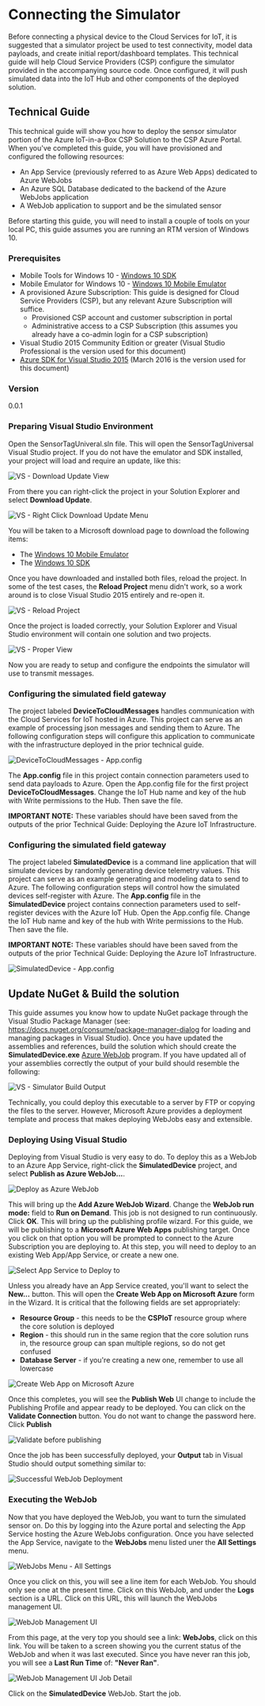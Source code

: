 # Connecting the Simulator
Before connecting a physical device to the Cloud Services for IoT, it is suggested that a simulator project be used to test connectivity, model data payloads, and create initial report/dashboard templates. This technical guide will help Cloud Service Providers (CSP) configure the simulator provided in the accompanying source code. Once configured, it will push simulated data into the IoT Hub and other components of the deployed solution.

## Technical Guide
This technical guide will show you how to deploy the sensor simulator portion of the Azure IoT-in-a-Box CSP Solution to the CSP Azure Portal. When you've completed this guide, you will have provisioned and configured the following resources:

+	An App Service (previously referred to as Azure Web Apps) dedicated to Azure WebJobs
+	An Azure SQL Database dedicated to the backend of the Azure WebJobs application
+	A WebJob application to support and be the simulated sensor

Before starting this guide, you will need to install a couple of tools on your local PC, this guide assumes you are running an RTM version of Windows 10.  

### Prerequisites

+  Mobile Tools for Windows 10 - [Windows 10 SDK] 
+  Mobile Emulator for Windows 10 - [Windows 10 Mobile Emulator]
+  A provisioned Azure Subscription: This guide is designed for Cloud Service Providers (CSP), but any relevant Azure Subscription will suffice.
     + Provisioned CSP account and customer subscription in portal
     + Administrative access to a CSP Subscription (this assumes you already have a co-admin login for a CSP subscription)
+  Visual Studio 2015 Community Edition or greater (Visual Studio Professional is the version used for this document) 
+  [Azure SDK for Visual Studio 2015] (March 2016 is the version used for this document)


### Version
0.0.1

### Preparing Visual Studio Environment

Open the SensorTagUniveral.sln file.  This will open the SensorTagUniversal Visual Studio project.  If you do not have the emulator and SDK installed, your project will load and require an update, like this:

![VS - Download Update View](https://2hm2va-ch3302.files.1drv.com/y3mXWGACHvsV2n2Vvdv7LkEeR0VEWEP3eGDGMZbIQgW5ly8PinMRePUyBpxwAsYhOc1YNGByLl9VAVReI0FBm8tvG9aZX7JC9WjQyyBmNXMvN4PDQ0W5PSIrlO_KapjRxYIm2E334Em6amoROtlTikHb9PlsoLbRdAF1enwwM-tlus?width=660&height=342&cropmode=none)

From there you can right-click the project in your Solution Explorer and select **Download Update**.

![VS - Right Click Download Update Menu](https://2hmxva-ch3302.files.1drv.com/y3mZv23vgLpB4zJrNwjiAdAnx5e0KaKKjVLx_G3LHkvdfL9TZmWEuAYx7P9dArZ46V5tB7-5vSPX9QLd0T57O1A9Ez-rtRrhTMuegOv7PUk71ShD6Aj7oMz-KqXXkmAc77n0_WdzmqapfkKaJnLtyT4ChaFPzv21vwC1V9Upe47zsg?width=660&height=344&cropmode=none)

You will be taken to a Microsoft download page to download the following items:

+ The [Windows 10 Mobile Emulator]
+ The [Windows 10 SDK]

Once you have downloaded and installed both files, reload the project.  In some of the test cases, the **Reload Project** menu didn't work, so a work around is to close Visual Studio 2015 entirely and re-open it. 

![VS - Reload Project](https://2hmwva-ch3302.files.1drv.com/y3mdEdpKCRKKrVwS52lKRsfOIh_ooa-Dpu3cdxf7BBEmNV0NCZ6uT7JMVmkxoGSeK58uhXYTGs1ZTgZhYkTe8V-_aSj_-BD8C9PapS8Ou565gTr64H3MfeFpFutvki-FW58wxKJf3m1CGFFWd9st-3Oh-F67MprGsKxY-kyc8BDqZE?width=660&height=342&cropmode=none)

Once the project is loaded correctly, your Solution Explorer and Visual Studio environment will contain one solution and two projects. 

![VS - Proper View](https://0xpsma-ch3302.files.1drv.com/y3m0hVTKHLXTow2AYYkpWfJQuFipSg4rHuNPpSXbMvUz55niR8W9mdmvNrKArvv84-T6RFV1mIGNJOXz5LD1BSveyXk6jHYFAldFk_O_izzzboLOJ53tpSt8ZMu7kyELqAGxLdRzaCbqmfz_evzeA3O1ilP03KOjCzJCalysIWQ8P0?width=660&height=326&cropmode=none)

Now you are ready to setup and configure the endpoints the simulator will use to transmit messages. 

### Configuring the simulated field gateway

The project labeled **DeviceToCloudMessages** handles communication with the Cloud Services for IoT hosted in Azure. This project can serve as an example of processing json messages and sending them to Azure. The following configuration steps will configure this application to communicate with the infrastructure deployed in the prior technical guide. 

![DeviceToCloudMessages - App.config](https://0xprma-ch3302.files.1drv.com/y3mA3ytmN4zKxkSq_QqPtVAr2AE_5zoKRc-3S3VqR6EnrVVzKtP8_8QvS5xOL-S2wGEdwQVq5JmTuE_7oAzw2v6RBJsyB1vueSJW24h5tPqb7BZFv_RzA6f-HgqdxJXHWRRz4bKCk7RANxgLYgXdiEXruzMbB2lc9ZsZJtZsSsSwcU?width=660&height=326&cropmode=none)

The **App.config** file in this project contain connection parameters used to send data payloads to Azure. Open the App.config file for the first project **DeviceToCloudMessages**. Change the IoT Hub name and key of the hub with Write permissions to the Hub. Then save the file.

**IMPORTANT NOTE:** These variables should have been saved from the outputs of the prior Technical Guide: Deploying the Azure IoT Infrastructure.


### Configuring the simulated field gateway
The project labeled **SimulatedDevice** is a command line application that will simulate devices by randomly generating device telemetry values. This project can serve as an example generating and modeling data to send to Azure. The following configuration steps will control how the simulated devices self-register with Azure.
The **App.config** file in the **SimulatedDevice** project contains connection parameters used to self-register devices with the Azure IoT Hub. Open the App.config file. Change the IoT Hub name and key of the hub with Write permissions to the Hub. Then save the file.

**IMPORTANT NOTE:** These variables should have been saved from the outputs of the prior Technical Guide: Deploying the Azure IoT Infrastructure.


![SimulatedDevice - App.config](https://0xpmma-ch3302.files.1drv.com/y3mBk6RexaPSNqYA9_n2mEzy2Kdku4tbmvXV59M4GhleXH9ZolIW9S9kTheveoFd7hs7lxL2TO0oc0LcX0aSgMuli75sBJBPgtqk1BMADbIiuNigb0XZVFdkXqdG6TSjuYSZW5FzsoxQeXMwQ-M0zHlFLMNswvxWmLr7L-BDTf_pkE?width=660&height=328&cropmode=none)

## Update NuGet & Build the solution  
This guide assumes you know how to update NuGet package through the Visual Studio Package Manager (see:  https://docs.nuget.org/consume/package-manager-dialog for loading and managing packages in Visual Studio).  Once you have updated the assemblies and references, build the solution which should create the **SimulatedDevice.exe** [Azure WebJob] program.  If you have updated all of your assemblies correctly the output of your build should resemble the following:

![VS - Simulator Build Output](https://0hprma-ch3302.files.1drv.com/y3mN_U7RbjkZVNo5xldWNKmwBiXNMCLjCOPBxVHU7SZ954nBvUk9bbyvs5tHtXJoliswV0a9nJZ46XqMribF7qm7jqlWxwR-ckQwEJcj2_p-m9lkfDvXPptX1hCPoClWk6ClgHp1MpNK5JQacuwU3MQoN2_2ujDqjDyrvo8MfuDDHo?width=660&height=140&cropmode=none)

Technically, you could deploy this executable to a server by FTP or copying the files to the server.  However, Microsoft Azure provides a deployment template and process that makes deploying WebJobs easy and extensible. 

### Deploying Using Visual Studio

Deploying from Visual Studio is very easy to do.  To deploy this as a WebJob to an Azure App Service, right-click the **SimulatedDevice** project, and select **Publish as Azure WebJob...**.  

![Deploy as Azure WebJob](https://0hpmma-ch3302.files.1drv.com/y3mWsXtINqx3qO6Bq_zU32VuqN4uLH-1dyLT39yl-j7AY8HUFbdwKDQdllWZdLt8Hvjl54eL-nYcVlsx1bMXP3hBzz6UECKTMPQ1m8qZ0aSB8X9RxOBL7zk3FFluaP75qqhLxVlYqjpvlRRkfsLHYNKA-RUazyVJl533ivyaFq1G3A?width=192&height=256&cropmode=none)

This will bring up the **Add Azure WebJob Wizard**.  Change the **WebJob run mode:** field to **Run on Demand**.  This job is not designed to run continuously.  Click **OK**.  This will bring up the publishing profile wizard.  For this guide, we will be publishing to a **Microsoft Azure Web Apps** publishing target.  Once you click on that option you will be prompted to connect to the Azure Subscription you are deploying to.  At this step, you will need to deploy to an existing Web App/App Service, or create a new one. 

![Select App Service to Deploy to](https://0hpoma-ch3302.files.1drv.com/y3mXRHRGuoIFhrzHxni7ZHjvdPgyKWk_NxRjn_7w5wTIyTSZtAhc_zpK8fHVPYjT2UInJL8y0Uvdxvx8J9hfhecf4DxOkUj_J3Pcs1AVr7toaJQYsd2nXfLsIElz2Ly-aFiDn4T56RsF3AM5WnXfpiEyeuDbwZB5vPiRkxXilu3jPQ?width=256&height=232&cropmode=none)

Unless you already have an App Service created, you'll want to select the **New...** button.  This will open the **Create Web App on Microsoft Azure** form in the Wizard.  It is critical that the following fields are set appropriately:
+ **Resource Group** - this needs to be the **CSPIoT** resource group where the core solution is deployed
+ **Region** - this should run in the same region that the core solution runs in, the resource group can span multiple regions, so do not get confused
+ **Database Server** - if you're creating a new one, remember to use all lowercase

![Create Web App on Microsoft Azure](https://0hplma-ch3302.files.1drv.com/y3mxxpttvjRGnC3wwTg48C891RGjOv2yf_C5qScEcnxoLDgnNqXY5Kig8A78ldKOJa5PkyJO65JFmbkzdUFcVa1JcV0Jn0iZZSikkwKu7WXhczxCiEQWKirVNgWNY8rF80lljfzPXI0vtIrMyx970yzbPes4_t1JUvsf9jjVoGquYk?width=256&height=245&cropmode=none)

Once this completes, you will see the **Publish Web** UI change to include the Publishing Profile and appear ready to be deployed.  You can click on the **Validate Connection** button.  You do not want to change the password here.  Click **Publish**

![Validate before publishing](https://0hpnma-ch3302.files.1drv.com/y3mBg4qrvz3cM9HKyTrtAIb6MATj71Aoh53Sx_FRDeGy7bGX_qh3DIQzt9ffUlfpDOGZ1tfA5Oa-74yTQqMKOFchX9iooXnuVcVM_6-FlBcR0_f6DM2Iv41P-Nn9rim0sL50nbAa6SYZvIZdjaFYKeil4i_hAQFNJfVO9MeRkp-tv0?width=256&height=199&cropmode=none)

Once the job has been successfully deployed, your **Output** tab in Visual Studio should output something similar to:

![Successful WebJob Deployment](https://0hpima-ch3302.files.1drv.com/y3mpe4ryzNH8Feie5hcHptjvWJu8L4tt8MgV9thod5tFM0ZeCyyrGL-i_AuM3O360z3MQnkNi6Vgu0o4vibapRuv5KAwxWmoQleB7OErMw5mRgaC3nB5D9BREsmZMHhSYcHtRseEDk3yVLs9N8iL0vCT28j2eAQnRviG3V5dtnnnPA?width=660&height=135&cropmode=none)

### Executing the WebJob

Now that you have deployed the WebJob, you want to turn the simulated sensor on.  Do this by logging into the Azure portal and selecting the App Service hosting the Azure WebJobs configuration.  Once you have selected the App Service, navigate to the **WebJobs** menu listed uner the **All Settings** menu.

![WebJobs Menu - All Settings](https://0hphma-ch3302.files.1drv.com/y3mF3Dbi4bvFK9Q16gGR5EpQm5iAS91nhuamnK98kMRN9u-AP_UZyrC4FWmOVaR_c6zmK6qw-VKEWMdkTPRErMl7SUSeO0VDWcMKkAtyU12Je79k2VSDNGxgpIx4jS_8GwEk5oz9AYAPgGoabkx7FYCndS1Mzi6J1aefkXQCVfPX34?width=660&height=495&cropmode=none)

Once you click on this, you will see a line item for each WebJob.  You should only see one at the present time.  Click on this WebJob, and under the **Logs** section is a URL.  Click on this URL, this will launch the WebJobs management UI.

![WebJob Management UI](https://z3ppma-ch3302.files.1drv.com/y3mc3NZksGzIpv_LI1CPn0ur65U6vdboHj8uKFyX0_ZnVLjbJdUlco-V2sp13Wp11cYsFH5EZynHd9-VrxWJkp4t-5tBcURoMcwRhBpeQzDxadOIZeZMFBQjk3-zGD8cDSiSfmuBaAUG3EQ1SP1e35wOxaBSIXii98LuJbQtyvZN78?width=660&height=235&cropmode=none)

From this page, at the very top you should see a link:  **WebJobs**, click on this link.  You will be taken to a screen showing you the current status of the WebJob and when it was last executed.  Since you have never ran this job, you will see a **Last Run Time** of:  **"Never Ran"**.  

![WebJob Management UI Job Detail](https://z3psma-ch3302.files.1drv.com/y3mMMNaN3bOInQEfJ2iLq2Vrxvx9GYxPsNRbxTg7Eu7dfJYOvKhYyUaOQFoJvQiXrjTzmVQTm9_r9LObr8JSxE7bCRcJeyR2NV2THLRajOR6HpDXkQ4ARhiS4irFkjK31YpIn0VmooetwdxsT3GfyqjheLT1TBHJvHliVvehfW3a3o?width=660&height=115&cropmode=none)

Click on the **SimulatedDevice** WebJob.  Start the job.


[//]: # (These are reference links used in the body of this note and get stripped out when the markdown processor does its job. There is no need to format nicely because it shouldn't be seen. Thanks SO - http://stackoverflow.com/questions/4823468/store-comments-in-markdown-syntax)


   [Windows 10 Mobile Emulator]: <http://go.microsoft.com/fwlink/?LinkId=698769>
   [Windows 10 SDK]: <http://go.microsoft.com/fwlink/?LinkID=698771>
   [Azure SDK for Visual Studio 2015]: <https://go.microsoft.com/fwlink/?linkid=746481&clcid=0x409>
   [Azure WebJob]: <https://azure.microsoft.com/en-us/documentation/articles/websites-webjobs-resources/>